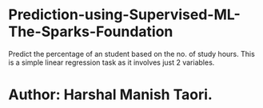 # Prediction-using-Supervised-ML-The-Sparks-Foundation
Predict the percentage of an student based on the no. of study hours. This is a simple linear regression task as it involves just 2 variables.

# Author: Harshal Manish Taori.

